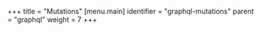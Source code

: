 +++
title = "Mutations"
[menu.main]
  identifier = "graphql-mutations"
  parent = "graphql"
  weight = 7
+++
